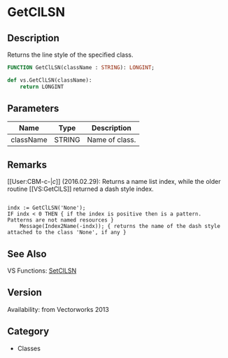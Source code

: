 # GetClLSN

## Description
Returns the line style of the specified class.<BR>

```pascal
FUNCTION GetClLSN(className : STRING): LONGINT;
```

```python
def vs.GetClLSN(className):
    return LONGINT
```

## Parameters
|Name|Type|Description|
|---|---|---|
|className|STRING|Name of class.|

## Remarks
[[User:CBM-c-|_c_]] (2016.02.29): Returns a name list index, while the older routine [[VS:GetClLS]] returned a dash style index. 

<code lang="vs">
indx := GetClLSN('None');
IF indx < 0 THEN { if the index is positive then is a pattern. Patterns are not named resources }
	Message(Index2Name(-indx)); { returns the name of the dash style attached to the class 'None', if any }
</code>

## See Also
VS Functions:
[SetClLSN](SetClLSN.md)

## Version
Availability: from Vectorworks 2013

## Category
* Classes

